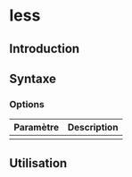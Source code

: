 # less

## Introduction

## Syntaxe

### Options

| Paramètre | Description |
| --------- | ----------- |
|           |             |

## Utilisation
